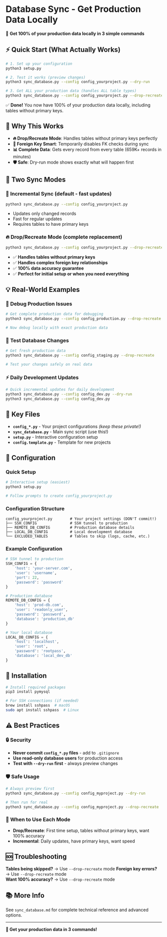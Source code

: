 # Database Sync - Get Production Data Locally

🚀 **Get 100% of your production data locally in 3 simple commands**

## ⚡ Quick Start (What Actually Works)

```bash
# 1. Set up your configuration
python3 setup.py

# 2. Test it works (preview changes)
python3 sync_database.py --config config_yourproject.py --dry-run

# 3. Get ALL your production data (handles ALL table types)
python3 sync_database.py --config config_yourproject.py --drop-recreate
```

✅ **Done!** You now have 100% of your production data locally, including tables without primary keys.

## 🎯 Why This Works

- **🔥 Drop/Recreate Mode**: Handles tables without primary keys perfectly
- **🔗 Foreign Key Smart**: Temporarily disables FK checks during sync
- **📊 Complete Data**: Gets every record from every table (659K+ records in minutes)
- **🛡️ Safe**: Dry-run mode shows exactly what will happen first

## 🚀 Two Sync Modes

### 🔄 **Incremental Sync** (default - fast updates)
```bash
python3 sync_database.py --config config_yourproject.py
```
- Updates only changed records
- Fast for regular updates
- Requires tables to have primary keys

### 🔥 **Drop/Recreate Mode** (complete replacement)
```bash
python3 sync_database.py --config config_yourproject.py --drop-recreate
```
- ✅ **Handles tables without primary keys**
- ✅ **Handles complex foreign key relationships** 
- ✅ **100% data accuracy guarantee**
- ✅ **Perfect for initial setup or when you need everything**

## 💡 Real-World Examples

### 🐛 **Debug Production Issues**
```bash
# Get complete production data for debugging
python3 sync_database.py --config config_production.py --drop-recreate

# Now debug locally with exact production data
```

### 🔄 **Test Database Changes**
```bash
# Get fresh production data
python3 sync_database.py --config config_staging.py --drop-recreate

# Test your changes safely on real data
```

### ⚡ **Daily Development Updates**
```bash
# Quick incremental updates for daily development
python3 sync_database.py --config config_dev.py --dry-run
python3 sync_database.py --config config_dev.py
```

## 📁 Key Files

- **`config_*.py`** - Your project configurations *(keep these private!)*
- **`sync_database.py`** - Main sync script (use this!)
- **`setup.py`** - Interactive configuration setup
- **`config.template.py`** - Template for new projects

## 🔧 Configuration

### Quick Setup
```bash
# Interactive setup (easiest)
python3 setup.py

# Follow prompts to create config_yourproject.py
```

### Configuration Structure
```
config_yourproject.py        # Your project settings (DON'T commit!)
├── SSH_CONFIG               # SSH tunnel to production
├── REMOTE_DB_CONFIG         # Production database details  
├── LOCAL_DB_CONFIG          # Local development database
└── EXCLUDED_TABLES          # Tables to skip (logs, cache, etc.)
```

### Example Configuration
```python
# SSH tunnel to production
SSH_CONFIG = {
    'host': 'your-server.com',
    'user': 'username',
    'port': 22,
    'password': 'password'
}

# Production database
REMOTE_DB_CONFIG = {
    'host': 'prod-db.com',
    'user': 'readonly_user', 
    'password': 'password',
    'database': 'production_db'
}

# Your local database
LOCAL_DB_CONFIG = {
    'host': 'localhost',
    'user': 'root',
    'password': 'rootpass',
    'database': 'local_dev_db'
}
```

## 🔧 Installation

```bash
# Install required packages
pip3 install pymysql

# For SSH connections (if needed)
brew install sshpass  # macOS
sudo apt install sshpass  # Linux
```

## ⚠️ Best Practices

### 🔒 **Security**
- **Never commit `config_*.py` files** - add to `.gitignore`
- **Use read-only database users** for production access
- **Test with `--dry-run` first** - always preview changes

### 🛡️ **Safe Usage**
```bash
# Always preview first
python3 sync_database.py --config config_myproject.py --dry-run

# Then run for real
python3 sync_database.py --config config_myproject.py --drop-recreate
```

### 🎯 **When to Use Each Mode**
- **Drop/Recreate**: First time setup, tables without primary keys, want 100% accuracy
- **Incremental**: Daily updates, have primary keys, want speed

## 🆘 **Troubleshooting**

**Tables being skipped?** → Use `--drop-recreate` mode
**Foreign key errors?** → Use `--drop-recreate` mode  
**Want 100% accuracy?** → Use `--drop-recreate` mode

## 📚 **More Info**

See `sync_database.md` for complete technical reference and advanced options.

---

**🎉 Get your production data in 3 commands!** 